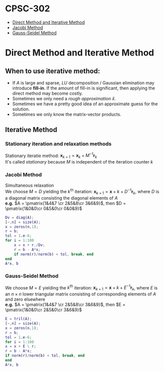 # CPSC-302
* [Direct Method and Iterative Method](#direct-method-and-iterative-method)
* [Jacobi Method](#jacobi-method)
* [Gauss-Seidel Method](#gauss-seidel-method)
# Direct Method and Iterative Method
## When to use iterative method:
* If $A$ is large and sparse, $LU$ decomposition / Gaussian elimination may introduce **fill-in**. If the amount of fill-in is significant, then applying the direct method may become costly.
* Sometimes we only need a *rough approximation* $\hat{x}$.
* Sometimes we have a pretty good idea of an approximate guess for the solution.
* Sometimes we only know the matrix-vector products.
## Iterative Method
### Stationary iteration and relaxation methods
Stationary iteratie method: $\mathbf{x}_{k+1} = \mathbf{x}_k + M^{-1} \mathbf{r}_k$  
It's called *stationary* because $M$ is independent of the iteration counter $k$
### Jacobi Method
Simultaneous relaxation  
We choose $M = D$ yielding the $k^{\mathrm{th}}$ iteration: $\mathbf{x}_{k+1} = \mathbf{x}+k+D^{-1}\mathbf{r}_k$, where $D$ is a diagonal matrix consisting the diagonal elements of $A$  
**e.g.** $A = \pmatrix{1&4&7 \cr 2&5&8\cr 3&6&9}$, then $D = \pmatrix{1&0&0\cr 0&5&0\cr 0&0&9}$  
``` matlab
Dv = diag(A);
[~,n] = size(A);
x = zeros(n,1);
r = b;
tol = 1.e-6;
for i = 1:100
    x = x + r./Dv;
    r = b - A*x;
    if norm(r)/norm(b) < tol, break, end
end
A*x, b
```
### Gauss-Seidel Method
We choose $M = E$ yielding the $k^{\mathrm{th}}$ iteration: $\mathbf{x}_{k+1} = \mathbf{x}+k+E^{-1}\mathbf{r}_k$, where $E$ is an $n\times n$ lower triangular matrix consisting of corresponding elements of $A$ and zero elsewhere  
**e.g.** $A = \pmatrix{1&4&7 \cr 2&5&8\cr 3&6&9}$, then $E = \pmatrix{1&0&0\cr 2&5&0\cr 3&6&9}$  
```matlab
E = tril(A);
[~,n] = size(A);
x = zeros(n,1);
r = b;
tol = 1.e-6;
for i = 1:100
x = x + E \ r;
r = b - A*x;
if norm(r)/norm(b) < tol, break, end
end
A*x, b
```
